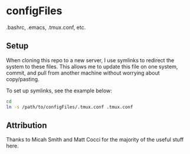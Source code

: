 # configFiles

.bashrc, .emacs, .tmux.conf, etc.

## Setup

When cloning this repo to a new server, I use symlinks to redirect the
system to these files. This allows me to update this file on one
system, commit, and pull from another machine without worrying about
copy/pasting. 

To set up symlinks, see the example below:

```bash
cd 
ln -s /path/to/configFiles/.tmux.conf .tmux.conf
```

## Attribution

Thanks to Micah Smith and Matt Cocci for the majority of the useful stuff here.
